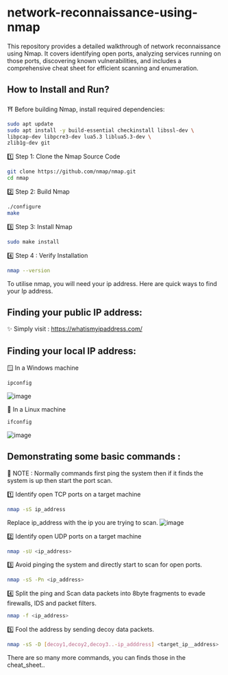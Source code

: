 # network-reconnaissance-using-nmap
This repository provides a detailed walkthrough of network reconnaissance using Nmap. It covers identifying open ports, analyzing services running on those ports, discovering known vulnerabilities, and includes a comprehensive cheat sheet for efficient scanning and enumeration.

## How to Install and Run?

 ⛩️ Before building Nmap, install required dependencies:
 ```bash 
sudo apt update
sudo apt install -y build-essential checkinstall libssl-dev \
libpcap-dev libpcre3-dev lua5.3 liblua5.3-dev \
zlib1g-dev git
```

1️⃣ Step 1: Clone the Nmap Source Code
```bash
git clone https://github.com/nmap/nmap.git
cd nmap
```
2️⃣ Step 2: Build Nmap
```bash
./configure
make
```
3️⃣ Step 3: Install Nmap
```bash
sudo make install
```
4️⃣ Step 4 : Verify Installation
```bash
nmap --version
```

To utilise nmap, you will need your ip address. Here are quick ways to find your Ip address.

## Finding your public IP address:
✨  Simply visit : https://whatismyipaddress.com/

## Finding your local IP address:


🪟 In a Windows machine
```bash
ipconfig
```
![image](https://github.com/user-attachments/assets/2e95d077-9459-4dfc-8453-190b7d67b0d6)


🐧  In a Linux machine
```bash
ifconfig
```
![image](https://github.com/user-attachments/assets/0e909292-13fb-4e12-9174-c93e193b6596)



## Demonstrating some basic commands :

 📝 NOTE : Normally commands first ping the system then if it finds the system is up then start the port scan.
 
 1️⃣ Identify open TCP ports on a target machine
 
 ```bash
nmap -sS ip_address
```
Replace ip_address with the ip you are trying to scan.
![image](https://github.com/user-attachments/assets/6c723b02-0e7c-4d2e-98eb-6721123175ff)

 2️⃣ Identify open UDP ports on a target machine
 ```bash
nmap -sU <ip_address>
```
3️⃣ Avoid pinging the system and directly start to scan for open ports.
``` bash
nmap -sS -Pn <ip_address>
```
4️⃣ Split the ping and Scan data packets into 8byte fragments to evade firewalls, IDS and packet filters.
```bash
nmap -f <ip_address>
```
5️⃣ Fool the address by sending decoy data packets.
```bash
nmap -sS -D [decoy1,decoy2,decoy3..-ip_adddress] <target_ip__address>
```
There are so many more commands, you can finds those in the cheat_sheet..
